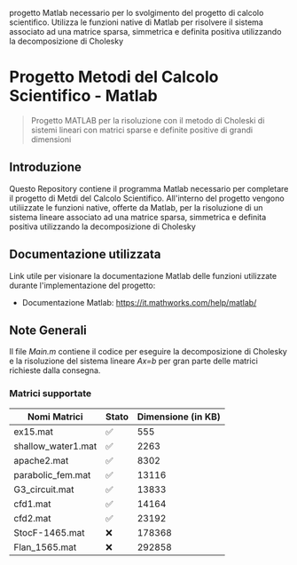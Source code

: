 
progetto Matlab necessario per lo svolgimento del progetto di calcolo scientifico. Utilizza le funzioni native di Matlab per risolvere il sistema associato ad una matrice sparsa, simmetrica e definita positiva utilizzando la decomposizione di Cholesky

# Progetto Metodi del Calcolo Scientifico - Matlab

>  Progetto MATLAB per la risoluzione con il metodo di Choleski di sistemi lineari con matrici sparse e definite positive di grandi dimensioni

## Introduzione

Questo Repository contiene il programma Matlab necessario per completare il progetto di Metdi del Calcolo Scientifico. All'interno del progetto vengono utiliizzate le funzioni native, offerte da Matlab,
per la risoluzione di un sistema lineare associato ad una matrice sparsa, simmetrica e definita positiva utilizzando la decomposizione di Cholesky

## Documentazione utilizzata
Link utile per visionare la documentazione Matlab delle funzioni utilizzate durante l'implementazione del progetto:
- Documentazione Matlab: https://it.mathworks.com/help/matlab/

## Note Generali
Il file *Main.m* contiene il codice per eseguire la decomposizione di Cholesky e la risoluzione 
del sistema lineare *Ax=b* per gran parte delle matrici richieste dalla consegna.

### Matrici supportate

| Nomi Matrici | Stato | Dimensione (in KB) |
|-----------|-----------|-----------|
| ex15.mat  | :white_check_mark:   |  555 |
| shallow_water1.mat    | :white_check_mark:   | 2263 |
| apache2.mat   | :white_check_mark:    | 8302 |
| parabolic_fem.mat  | :white_check_mark:    | 13116 |
| G3_circuit.mat   | :white_check_mark:    | 13833 |
| cfd1.mat   | :white_check_mark:    | 14164 |
| cfd2.mat   | :white_check_mark:    | 23192 |
| StocF-1465.mat   | :x:    | 178368 |
| Flan_1565.mat   | :x:    | 292858 |
